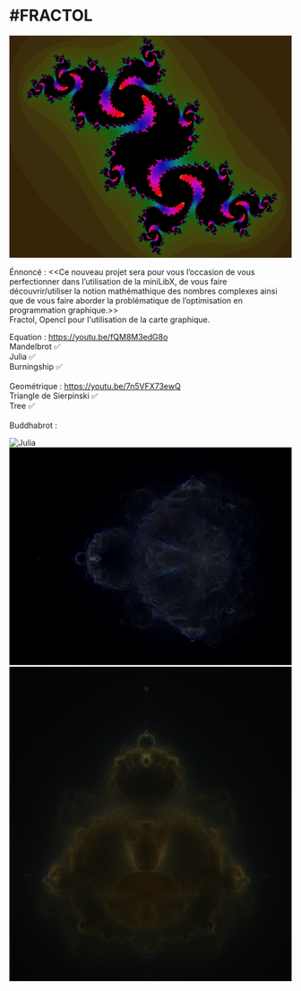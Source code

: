 #FRACTOL
===

![Julia](https://github.com/Jino42/fractol/blob/master/fractol_pres.png)

Énnoncé :
<<Ce nouveau projet sera pour vous l’occasion de vous perfectionner dans l’utilisation
de la miniLibX, de vous faire découvrir/utiliser la notion mathémathique des nombres
complexes ainsi que de vous faire aborder la problématique de l’optimisation en programmation
graphique.>>
<br />
Fractol, Opencl pour l'utilisation de la carte graphique.<br />

Equation : https://youtu.be/fQM8M3edG8o<br />
Mandelbrot ✅<br />
Julia ✅<br />
Burningship ✅<br />
<br />
Geométrique : https://youtu.be/7n5VFX73ewQ<br />
Triangle de Sierpinski ✅<br />
Tree ✅<br />
<br />
Buddhabrot :

![Julia](https://github.com/Jino42/fractol/blob/master/Buddhablanc.png)
![Julia](https://github.com/Jino42/fractol/blob/master/Buddhamult.png)
![Julia](https://github.com/Jino42/fractol/blob/master/Buddhabase.png)
